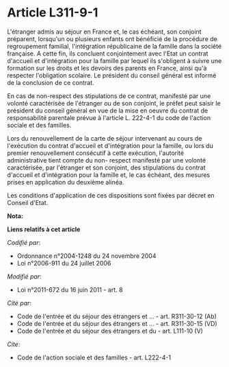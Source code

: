 # Article L311-9-1

L'étranger admis au séjour en France et, le cas échéant, son conjoint préparent, lorsqu'un ou plusieurs enfants ont bénéficié
de la procédure de regroupement familial, l'intégration républicaine de la famille dans la société française. A cette fin,
ils concluent conjointement avec l'Etat un contrat d'accueil et d'intégration pour la famille par lequel ils s'obligent à
suivre une formation sur les droits et les devoirs des parents en France, ainsi qu'à respecter l'obligation scolaire. Le
président du conseil général est informé de la conclusion de ce contrat. 

En cas de non-respect des stipulations de ce contrat, manifesté par une volonté caractérisée de l'étranger ou de son
conjoint, le préfet peut saisir le président du conseil général en vue de la mise en oeuvre du contrat de responsabilité
parentale prévue à l'article L. 222-4-1 du code de l'action sociale et des familles. 

Lors du renouvellement de la carte de séjour intervenant au cours de l'exécution du contrat d'accueil et d'intégration pour
la famille, ou lors du premier renouvellement consécutif à cette exécution, l'autorité administrative tient compte du non-
respect manifesté par une volonté caractérisée, par l'étranger et son conjoint, des stipulations du contrat d'accueil et
d'intégration pour la famille et, le cas échéant, des mesures prises en application du deuxième alinéa. 

Les conditions d'application de ces dispositions sont fixées par décret en Conseil d'Etat.

**Nota:**



**Liens relatifs à cet article**

_Codifié par_:

  - Ordonnance n°2004-1248 du 24 novembre 2004
  - Loi n°2006-911 du 24 juillet 2006

_Modifié par_:

  - Loi n°2011-672 du 16 juin 2011 - art. 8

_Cité par_:

  - Code de l'entrée et du séjour des étrangers et ... - art. R311-30-12 (Ab)
  - Code de l'entrée et du séjour des étrangers et ... - art. R311-30-15 (VD)
  - Code de l'entrée et du séjour des étrangers et du  - art. L111-10 (V)

_Cite_:

  - Code de l'action sociale et des familles - art. L222-4-1
